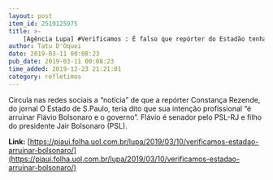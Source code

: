 ```yaml
---
layout: post
item_id: 2519125975
title: >-
    [Agência Lupa] #Verificamos : É falso que repórter do Estadão tenha dito que pretende 'arruinar Flávio Bolsonaro e o governo'
author: Tatu D'Oquei
date: 2019-03-11 00:08:23
pub_date: 2019-03-11 00:08:23
time_added: 2019-12-23 21:21:01
category: refletimos
---
```


Circula nas redes sociais a “notícia” de que a repórter Constança Rezende, do jornal O Estado de S.Paulo, teria dito que sua intenção profissional “é arruinar Flávio Bolsonaro e o governo”. Flávio é senador pelo PSL-RJ e filho do presidente Jair Bolsonaro (PSL).

**Link:** [https://piaui.folha.uol.com.br/lupa/2019/03/10/verificamos-estadao-arruinar-bolsonaro/](https://piaui.folha.uol.com.br/lupa/2019/03/10/verificamos-estadao-arruinar-bolsonaro/)

